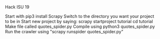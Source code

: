 Hack ISU 19

Start with pip3 install Scrapy
Switch to the directory you want your project to be in
Start new project by saying: scrapy startproject tutorial
cd tutorial
Make file called quotes_spider.py
Compile using python3 quotes_spider.py
Run the crawler using "scrapy runspider quotes_spider.py"
